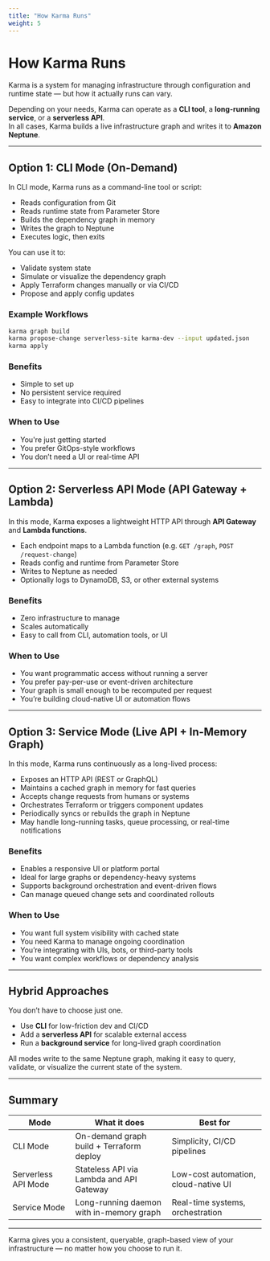 ```yaml
---
title: "How Karma Runs"
weight: 5
---
```


# How Karma Runs

Karma is a system for managing infrastructure through configuration and runtime state — but how it actually runs can vary.

Depending on your needs, Karma can operate as a **CLI tool**, a **long-running service**, or a **serverless API**.  
In all cases, Karma builds a live infrastructure graph and writes it to **Amazon Neptune**.

---

## Option 1: CLI Mode (On-Demand)

In CLI mode, Karma runs as a command-line tool or script:

- Reads configuration from Git
- Reads runtime state from Parameter Store
- Builds the dependency graph in memory
- Writes the graph to Neptune
- Executes logic, then exits

You can use it to:

- Validate system state
- Simulate or visualize the dependency graph
- Apply Terraform changes manually or via CI/CD
- Propose and apply config updates

### Example Workflows

```bash
karma graph build
karma propose-change serverless-site karma-dev --input updated.json
karma apply
```

### Benefits

- Simple to set up
- No persistent service required
- Easy to integrate into CI/CD pipelines

### When to Use

- You're just getting started
- You prefer GitOps-style workflows
- You don’t need a UI or real-time API

---

## Option 2: Serverless API Mode (API Gateway + Lambda)

In this mode, Karma exposes a lightweight HTTP API through **API Gateway** and **Lambda functions**.

- Each endpoint maps to a Lambda function (e.g. `GET /graph`, `POST /request-change`)
- Reads config and runtime from Parameter Store
- Writes to Neptune as needed
- Optionally logs to DynamoDB, S3, or other external systems

### Benefits

- Zero infrastructure to manage
- Scales automatically
- Easy to call from CLI, automation tools, or UI

### When to Use

- You want programmatic access without running a server
- You prefer pay-per-use or event-driven architecture
- Your graph is small enough to be recomputed per request
- You’re building cloud-native UI or automation flows

---

## Option 3: Service Mode (Live API + In-Memory Graph)

In this mode, Karma runs continuously as a long-lived process:

- Exposes an HTTP API (REST or GraphQL)
- Maintains a cached graph in memory for fast queries
- Accepts change requests from humans or systems
- Orchestrates Terraform or triggers component updates
- Periodically syncs or rebuilds the graph in Neptune
- May handle long-running tasks, queue processing, or real-time notifications

### Benefits

- Enables a responsive UI or platform portal
- Ideal for large graphs or dependency-heavy systems
- Supports background orchestration and event-driven flows
- Can manage queued change sets and coordinated rollouts

### When to Use

- You want full system visibility with cached state
- You need Karma to manage ongoing coordination
- You’re integrating with UIs, bots, or third-party tools
- You want complex workflows or dependency analysis

---

## Hybrid Approaches

You don’t have to choose just one.

- Use **CLI** for low-friction dev and CI/CD
- Add a **serverless API** for scalable external access
- Run a **background service** for long-lived graph coordination

All modes write to the same Neptune graph, making it easy to query, validate, or visualize the current state of the system.

---

## Summary

| Mode               | What it does                                | Best for                             |
|--------------------|----------------------------------------------|--------------------------------------|
| CLI Mode           | On-demand graph build + Terraform deploy     | Simplicity, CI/CD pipelines          |
| Serverless API Mode| Stateless API via Lambda and API Gateway     | Low-cost automation, cloud-native UI |
| Service Mode       | Long-running daemon with in-memory graph     | Real-time systems, orchestration     |

---

Karma gives you a consistent, queryable, graph-based view of your infrastructure — no matter how you choose to run it.
